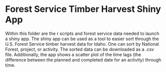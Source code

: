 <h1> Forest Service Timber Harvest Shiny App </h1>

Within this folder are the r scripts and forest service data needed to launch a shiny app. The shiny app can be used as a tool to easier sort through the U.S. Forest Service timber harvest data for Idaho. One can sort by National Forest, project, or activity. The sorted data can be downloaded as a .csv file. Additionally, the app shows a scatter plot of the time lags (the difference between the planned and completed date for an activity) through time. 
